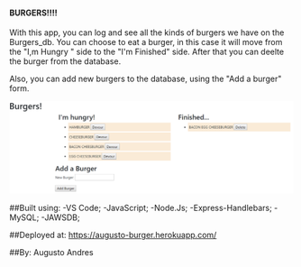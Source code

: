 #### BURGERS!!!!

With this app, you can log and see all the kinds of burgers we have on the Burgers_db. You can choose to eat a burger, in this case it will move from the "I,m Hungry " side to the "I'm Finished" side. After that you can deelte the burger from the database. 

Also, you can add new burgers to the database, using the "Add a burger" form.

![Burger](public/assets/img/Burger.png)

##Built using:  -VS Code;
                -JavaScript;
                -Node.Js;
                -Express-Handlebars;
                -MySQL;
                -JAWSDB;

##Deployed at: https://augusto-burger.herokuapp.com/

##By: Augusto Andres
                
